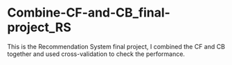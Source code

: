 # Combine-CF-and-CB_final-project_RS
This is the Recommendation System final project, I combined the CF and CB together and used cross-validation to check the performance.
